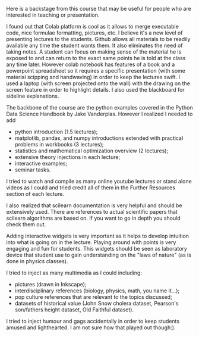 Here is a backstage from this course that may be useful for people who are interested in teaching or presentation.

I found out that Colab platform is cool as it allows to merge executable code, nice formulae formatting, pictures, etc. I believe it's a new level of presenting lectures to the students. Github allows all materials to be readily available any time the student wants them. It also eliminates the need of taking notes. A student can focus on making sense of the material he is exposed to and can return to the exact same points he is told at the class any time later.
However colab notebook has features of a book and a powerpoint spreadsheet so it requires a specific presentation (with some material scipping and handwaving) in order to keep the lectures swift. I used a laptop (with screen projected onto the wall) with the drawing on the screen feature in order to highlight details. I also used the blackboard for sideline explanations.

The backbone of the course are the python examples covered in the Python Data Science Handbook by Jake Vanderplas. However I realized I needed to add
* python introduction (1.5 lectures);
* matplotlib, pandas, and numpy introductions extended with practical problems in workbooks (3 lectures);
* statistics and mathematical optimization overview (2 lectures);
* extensive theory injections in each lecture;
* interactive examples;
* seminar tasks.

I tried to watch and compile as many online youtube lectures or stand alone videos as I could and tried credit all of them in the Further Resources section of each lecture.


I also realized that scilearn documentation is very helpful and should be extensively used. There are references to actual scientific papers that scilearn algorithms are based on. If you want to go in depth you should check them out.


Adding interactive widgets is very important as it helps to develop intuition into what is going on in the lecture. Playing around with points is very engaging and fun for students. This widgets should be seen as laboratory device that student use to gain understanding on the "laws of nature" (as is done in physics classes). 


I tried to inject as many multimedia as I could including:
* pictures (drawn in Inkscape);
* interdisciplinary references (biology, physics, math, you name it...);
* pop culture references that are relevant to the topics discussed;
* datasets of historical value (John Snow cholera dataset, Pearson's son/fathers height dataset, Old Faithful dataset).

I tried to inject humour and gags accidentally in order to keep students amused and lighthearted. I am not sure how that played out though:).
